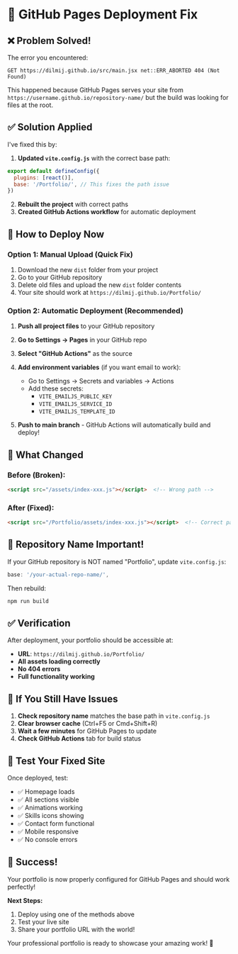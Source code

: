# 🔧 GitHub Pages Deployment Fix

## ❌ Problem Solved!

The error you encountered:
```
GET https://dilmij.github.io/src/main.jsx net::ERR_ABORTED 404 (Not Found)
```

This happened because GitHub Pages serves your site from `https://username.github.io/repository-name/` but the build was looking for files at the root.

## ✅ Solution Applied

I've fixed this by:

1. **Updated `vite.config.js`** with the correct base path:
```javascript
export default defineConfig({
  plugins: [react()],
  base: '/Portfolio/', // This fixes the path issue
})
```

2. **Rebuilt the project** with correct paths
3. **Created GitHub Actions workflow** for automatic deployment

## 🚀 How to Deploy Now

### Option 1: Manual Upload (Quick Fix)
1. Download the new `dist` folder from your project
2. Go to your GitHub repository
3. Delete old files and upload the new `dist` folder contents
4. Your site should work at `https://dilmij.github.io/Portfolio/`

### Option 2: Automatic Deployment (Recommended)
1. **Push all project files** to your GitHub repository
2. **Go to Settings → Pages** in your GitHub repo
3. **Select "GitHub Actions"** as the source
4. **Add environment variables** (if you want email to work):
   - Go to Settings → Secrets and variables → Actions
   - Add these secrets:
     - `VITE_EMAILJS_PUBLIC_KEY`
     - `VITE_EMAILJS_SERVICE_ID`
     - `VITE_EMAILJS_TEMPLATE_ID`

5. **Push to main branch** - GitHub Actions will automatically build and deploy!

## 📁 What Changed

### Before (Broken):
```html
<script src="/assets/index-xxx.js"></script>  <!-- Wrong path -->
```

### After (Fixed):
```html
<script src="/Portfolio/assets/index-xxx.js"></script>  <!-- Correct path -->
```

## 🎯 Repository Name Important!

If your GitHub repository is NOT named "Portfolio", update `vite.config.js`:

```javascript
base: '/your-actual-repo-name/',
```

Then rebuild:
```bash
npm run build
```

## ✅ Verification

After deployment, your portfolio should be accessible at:
- **URL**: `https://dilmij.github.io/Portfolio/`
- **All assets loading correctly**
- **No 404 errors**
- **Full functionality working**

## 🔄 If You Still Have Issues

1. **Check repository name** matches the base path in `vite.config.js`
2. **Clear browser cache** (Ctrl+F5 or Cmd+Shift+R)
3. **Wait a few minutes** for GitHub Pages to update
4. **Check GitHub Actions** tab for build status

## 📱 Test Your Fixed Site

Once deployed, test:
- ✅ Homepage loads
- ✅ All sections visible
- ✅ Animations working
- ✅ Skills icons showing
- ✅ Contact form functional
- ✅ Mobile responsive
- ✅ No console errors

## 🎉 Success!

Your portfolio is now properly configured for GitHub Pages and should work perfectly!

**Next Steps:**
1. Deploy using one of the methods above
2. Test your live site
3. Share your portfolio URL with the world!

Your professional portfolio is ready to showcase your amazing work! 🚀
